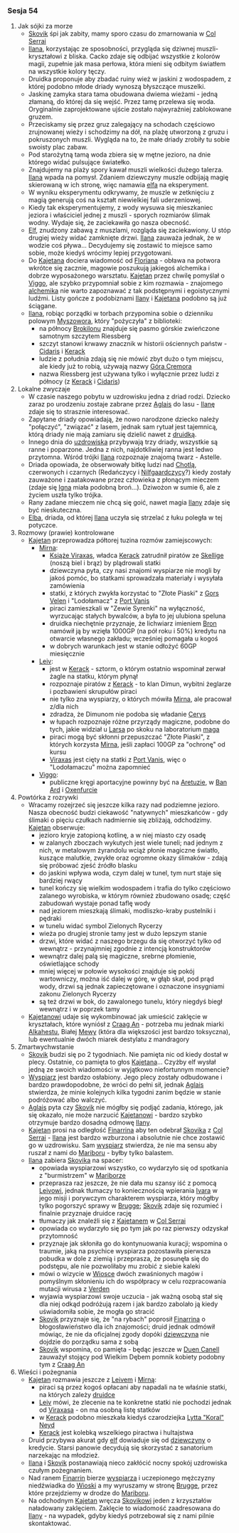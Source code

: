 ### Sesja 54
1. Jak sójki za morze
    - [Skovik](#p_skovik) śpi jak zabity, mamy sporo czasu do zmarnowania w [Col Serrai](#l_col_serrai)
    - [Ilana](#g_ilana), korzystając ze sposobności, przygląda się dziwnej muszli-kryształowi z bliska. Cacko zdaje się odbijać wszystkie z kolorów magii, zupełnie jak masa perłowa, która mieni się odbitym światłem na wszystkie kolory tęczy.
    - Druidka proponuje aby zbadać ruiny wież w jaskini z wodospadem, z której podobno młode driady wynoszą błyszczące muszelki. 
    - Jaskinę zamyka stara tama obudowana dwiema wieżami - jedną złamaną, do której da się wejść. Przez tamę przelewa się woda. Oryginalnie zaprojektowane ujście zostało najwyraźniej zablokowane gruzem.
    - Przeciskamy się przez gruz zalegający na schodach częściowo zrujnowanej wieży i schodzimy na dół, na plażę utworzoną z gruzu i pokruszonych muszli. Wygląda na to, że małe driady zrobiły tu sobie swoisty plac zabaw.
    - Pod starożytną tamą woda zbiera się w mętne jezioro, na dnie którego widać pulsujące światełko.
    - Znajdujemy na plaży spory kawał muszli wielkości dużego talerza. [Ilana](#g_ilana) wpada na pomysł. Zdaniem dziewczyny muszle odbijają magię skierowaną w ich stronę, więc namawia [elfa](#g_kajetan) na eksperyment.
    - W wyniku eksperymentu odkrywamy, że muszle w zetknięciu z magią generują coś na kształt niewielkiej fali uderzeniowej. 
    - Kiedy tak eksperymentujemy, z wody wysuwa się mieszkaniec jeziora i właściciel jednej z muszli - sporych rozmiarów ślimak wodny. Wydaje się, że zaciekawiła go nasza obecność.
    - [Elf](#g_kajetan), znudzony zabawą z muszlami, rozgląda się zaciekawiony. U stóp drugiej wieży widać zamknięte drzwi. [Ilana](#g_ilana) zauważa jednak, że w wodzie coś pływa... Decydujemy się zostawić to miejsce samo sobie, może kiedyś wrócimy lepiej przygotowani.
    - Do [Kajetana](#g_kajetan) dociera wiadomość od [Floriana](#p_florian_z_vicovaro) - obława na potwora wkrótce się zacznie, magowie poszukują jakiegoś alchemika i dobrze wyposażonego warsztatu. [Kajetan](#g_kajetan) przez chwilę pomyślał o [Viggo](#p_viggo_regner), ale szybko przypomniał sobie z kim rozmawia - znajomego [alchemika](#p_viggo_regner) nie warto zapoznawać z tak podstępnymi i egoistycznymi ludźmi. Listy gończe z podobiznami [Ilany](#g_ilana) i [Kajetana](#g_kajetan) podobno są już ściągane.
    - [Ilana](#g_ilana), robiąc porządki w torbach przypomina sobie o dzienniku polowym [Myszowora](#p_myszowor), który "pożyczyła" z biblioteki:
        - na północy [Brokilonu](#l_brokilon) znajduje się pasmo górskie zwieńczone samotnym szczytem Riessberg
        - szczyt stanowi krwawy znacznik w historii ościennych państw - [Cidaris](#l_cidaris) i [Kerack](#l_kerack)
        - ludzie z południa zdają się nie mówić zbyt dużo o tym miejscu, ale kiedy już to robią, używają nazwy [Góra Cremora](#l_gora_cremora)
        - nazwa Riessberg jest używana tylko i wyłącznie przez ludzi z północy (z [Kerack](#l_kerack) i [Cidaris](#l_cidaris))
2. Lokalne zwyczaje
    - W czasie naszego pobytu w uzdrowisku jedna z driad rodzi. Dziecko zaraz po urodzeniu zostaje zabrane przez [Aglais](#p_aglais) do lasu - [Ilanę](#g_ilana) zdaje się to strasznie interesować.
    - Zapytane driady opowiadają, że nowo narodzone dziecko należy "połączyć", "związać" z lasem, jednak sam rytuał jest tajemnicą, którą driady nie mają zamiaru się dzielić nawet z [druidką](#g_ilana).
    - Innego dnia do [uzdrowiska](#l_col_serrai) przybywają trzy driady, wszystkie są ranne i poparzone. Jedna z nich, najdotkliwiej ranna jest ledwo przytomna. Wśród trójki [Ilana](#g_ilana) rozpoznaje znajomą twarz - Astelle. 
    - Driada opowiada, że obserwowały bitkę ludzi nad [Chotlą](#l_chotla), czerwonych i czarnych (Redańczycy i [Nilfgaardczycy](#l_nilfgaard)?) kiedy zostały zauważone i zaatakowane przez człowieka z płonącym mieczem (zdaje się [Igna](#p_igna) miała podobną broń...). Dziwożon w sumie 6, ale z życiem uszła tylko trójka.
    - Rany zadane mieczem nie chcą się goić, nawet magia [Ilany](#g_ilana) zdaje się być nieskuteczna.
    - [Elba](#p_elba), driada, od której [Ilana](#g_ilana) uczyła się strzelać z łuku poległa w tej potyczce.
3. Rozmowy (prawie) kontrolowane
    - [Kajetan](#g_kajetan) przeprowadza półtorej tuzina rozmów zamiejscowych:
        - [Mirna](#p_mirna):
            - [Książe Viraxas](#p_ksiaze_viraxas), władca [Kerack](#l_kerack) zatrudnił piratów ze [Skellige](#l_wyspy_skellige) (noszą biel i brąz) by plądrowali statki
            - dziewczyna pyta, czy nasi znajomi wyspiarze nie mogli by jakoś pomóc, bo statkami sprowadzała materiały i wysyłała zamówienia
            - statki, z których zwykła korzystać to "Złote Piaski" z [Gors Velen](#l_gors_velen) i "Lodołamacz" z [Port Vanis](#l_port_vanis)
            - piraci zamieszkali w "Zewie Syrenki" na wyłączność, wyrzucając stałych bywalców, a była to jej ulubiona speluna
            - druidka niechętnie przyznaje, że lichwiarz imieniem [Bron](#p_bron) namówił ją by wzięła 1000GP (na pół roku i 50%) kredytu na otwarcie własnego zakładu; wcześniej pomagała u kogoś
            - w dobrych warunkach jest w stanie odłożyć 60GP miesięcznie
        - [Leiv](#p_leiv):
            - jest w [Kerack](#l_kerack) - sztorm, o którym ostatnio wspominał zerwał żagle na statku, którym płynął
            - rozpoznaje piratów z [Kerack](#l_kerack) - to klan Dimun, wybitni żeglarze i pozbawieni skrupułów piraci
            - nie tylko zna wyspiarzy, o których mówiła [Mirna](#p_mirna), ale pracował z/dla nich 
            - zdradza, że Dimunom nie podoba się władanie [Cerys](#p_cerys)
            - w łupach rozpoznaje różne przyrządy magiczne, podobne do tych, jakie widział u [Larsa](#p_lars) po skoku na laboratorium [maga](#p_florian_z_vicovaro)
            - piraci mogą być skłonni przepuszczać "Złote Piaski", z których korzysta [Mirna](#p_mirna), jeśli zapłaci 100GP za "ochronę" od kursu 
            - [Viraxas](#p_ksiaze_viraxas) jest cięty na statki z [Port Vanis](#l_port_vanis), więc o "Lodołamaczu" można zapomnieć
        - [Viggo](#p_viggo_regner):
            - publiczne kręgi aportacyjne powinny być na [Aretuzie](#l_wyspa_thanedd), w [Ban Ard](#l_ban_ard) i [Oxenfurcie](#l_oxenfurt)
4. Powtórka z rozrywki
    - Wracamy rozejrzeć się jeszcze kilka razy nad podziemne jezioro. Nasza obecność budzi ciekawość "natywnych" mieszkańców - gdy ślimaki o pięciu czułkach nadmiernie się zbliżają, odchodzimy. [Kajetan](#g_kajetan) obserwuje:
        - jezioro kryje zatopioną kotlinę, a w niej miasto czy osadę
        - w zalanych zboczach wykutych jest wiele tuneli; nad jednym z nich, w metalowym żyrandolu wciąż płonie magiczne światło, kuszące malutkie, zwykłe oraz ogromne okazy ślimaków - zdają się próbować zjeść źródło blasku
        - do jaskini wpływa woda, czym dalej w tunel, tym nurt staje się bardziej rwący
        - tunel kończy się wielkim wodospadem i trafia do tylko częściowo zalanego wyrobiska, w którym również zbudowano osadę; część zabudowań wystaje ponad taflę wody
        - nad jeziorem mieszkają ślimaki, modliszko-kraby pustelniki i pędraki
        - w tunelu widać symbol Zielonych Rycerzy
        - wieża po drugiej stronie tamy jest w dużo lepszym stanie
        - drzwi, które widać z naszego brzegu da się otworzyć tylko od wewnątrz - przynajmniej zgodnie z intencją konstruktorów
        - wewnątrz dalej palą się magiczne, srebrne płomienie, oświetlające schody
        - mniej więcej w połowie wysokości znajduje się pokój wartowniczy, można iść dalej w górę, w głąb skał, pod prąd wody, drzwi są jednak zapieczętowane i oznaczone insygniami zakonu Zielonych Rycerzy
        - są też drzwi w bok, do zawalonego tunelu, który niegdyś biegł wewnątrz i w poprzek tamy
    - [Kajetanowi](#g_kajetan) udaje się wykombinować jak umieścić zaklęcie w kryształach, które wyniósł z [Craag An](#l_craag_an) - potrzeba mu jednak miarki [Alkahestu](#r_alkahest), Białej [Mewy](#r_mewa) (która dla większości jest bardzo toksyczna), lub ewentualnie dwóch miarek destylatu z mandragory
5. Zmartwychwstanie
    - [Skovik](#p_skovik) budzi się po 2 tygodniach. Nie pamięta nic od kiedy dostał w plecy. Ostatnie, co pamięta to głos [Kajetana](#g_kajetan)... Czyżby elf wysłał jedną ze swoich wiadomości w wyjątkowo niefortunnym momencie?
    - [Wyspiarz](#p_skovik) jest bardzo osłabiony. Jego plecy zostały odbudowane i bardzo prawdopodobne, że wróci do pełni sił, jednak [Aglais](#p_aglais) stwierdza, że minie kolejnych kilka tygodni zanim będzie w stanie podróżować albo walczyć.
    - [Aglais](#p_aglais) pyta czy [Skovik](#p_skovik) nie mógłby się podjąć zadania, którego, jak się okazało, nie może narzucić [Kajetanowi](#g_kajetan) - bardzo szybko otrzymuje bardzo dosadną odmowę [Ilany](#g_ilana).
    - [Kajetan](#g_kajetan) prosi na odległość [Finarrina](#p_druid_finarrin) aby ten odebrał [Skovika](#p_skovik) z [Col Serrai](#l_col_serrai) - [Ilana](#g_ilana) jest bardzo wzburzona i absolutnie nie chce zostawić go w uzdrowisku. Sam [wyspiarz](#p_skovik) stwierdza, że nie ma sensu aby ruszał z nami do [Mariboru](#l_maribor) - byłby tylko balastem.
    - [Ilana](#g_ilana) zabiera [Skovika](#p_skovik) na spacer: 
        - opowiada wyspiarzowi wszystko, co wydarzyło się od spotkania z "burmistrzem" w [Mariborze](#l_maribor)
        - przeprasza raz jeszcze, że nie dała mu szansy iść z pomocą [Leivowi](#p_leiv), jednak tłumaczy to koniecznością wpierania [Ivara](#p_ivar) w jego misji i porywczym charakterem wyspiarza, który mógłby tylko pogorszyć sprawy w [Brugge](#l_m_brugge); [Skovik](#p_skovik) zdaje się rozumieć i finalnie przyznaje druidce rację
        - tłumaczy jak znaleźli się z [Kajetanem](#g_kajetan) w [Col Serrai](#l_col_serrai)
        - opowiada co wydarzyło się po tym jak po raz pierwszy odzyskał przytomność
        - przyznaje jak skłoniła go do kontynuowania kuracji; wspomina o traumie, jaką na psychice wyspiarza pozostawiła pierwsza pobudka w dole z ziemią i przeprasza, że posunęła się do podstępu, ale nie pozwoliłaby mu zrobić z siebie kaleki
        - mówi o wizycie w [Wiosce](#l_wioska) dwóch zwaśnionych magów i pomyślnym skłonieniu ich do współpracy w celu rozpracowania mutacji wirusa z [Verden](#l_verden)
        - wyjawia wyspiarzowi swoje uczucia - jak ważną osobą stał się dla niej odkąd podróżują razem i jak bardzo zabolało ją kiedy uświadomiła sobie, że mogła go stracić
        - [Skovik](#p_skovik) przyznaje się, że "na rybach" poprosił [Finarrina](#p_druid_finarrin) o błogosławieństwo dla ich znajomości; druid jednak odmówił mówiąc, że nie da oficjalnej zgody dopóki [dziewczyna](#g_ilana) nie dojdzie do porządku sama z sobą
        - [Skovik](#p_skovik) wspomina, co pamięta - będąc jeszcze w [Duen Canell](#l_duen_canell) zauważył stojący pod Wielkim Dębem pomnik kobiety podobny tym z [Craag An](#l_craag_an)
6. Wieści i pożegnania
    - [Kajetan](#g_kajetan) rozmawia jeszcze z [Leivem](#p_leiv) i [Mirną](#p_mirna):
        - piraci są przez kogoś opłacani aby napadali na te właśnie statki, na których zależy [druidce](#p_mirna)
        - [Leiv](#p_leiv) mówi, że zlecenie na te konkretne statki nie pochodzi jednak od [Viraxasa](#p_ksiaze_viraxas) - on ma osobną listę statków
        - w [Kerack](#l_kerack) podobno mieszkała kiedyś czarodziejka [Lytta "Koral" Neyd](#p_koral)
        - [Kerack](#l_kerack) jest kolebką wszelkiego piractwa i hultajstwa
    - Druid przybywa akurat gdy [elf](#g_kajetan) dowiaduje się od [dziewczyny](#p_mirna) o kredycie. <a title="Starsi Panowie Dwaj">Starsi panowie</a> decydują się skorzystać z sanatorium narzekając na młodzież.
    - [Ilana](#g_ilana) i [Skovik](#p_skovik) postanawiają nieco zakłócić nocny spokój uzdrowiska czułym pożegnaniem.
    - Nad ranem [Finarrin](#p_druid_finarrin) bierze [wyspiarza](#p_skovik) i uczepionego mężczyzny niedźwiadka do [Wioski](#l_wioska) a my wyruszamy w stronę [Brugge](#l_m_brugge), przez które przejdziemy w drodze do [Mariboru](#l_maribor).
    - Na odchodnym [Kajetan](#g_kajetan) wręcza [Skovikowi](#p_skovik) jeden z krzyształów naładowany zaklęciem. Zaklęcie to wiadomość zaadresowana do [Ilany](#g_ilana) - na wypadek, gdyby kiedyś potrzebował się z nami pilnie skontaktować.